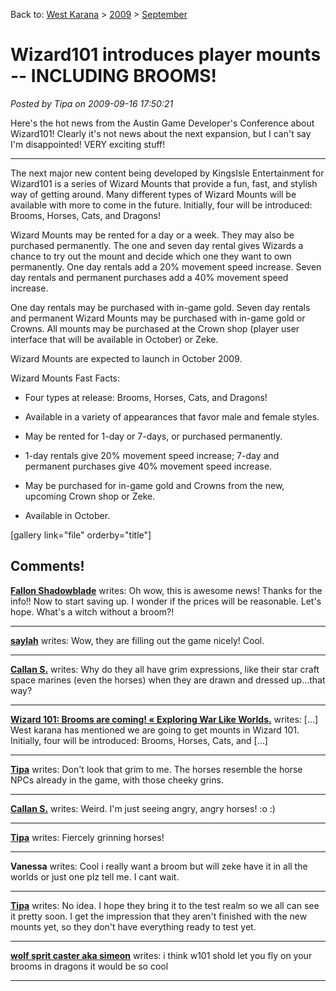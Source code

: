 Back to: [West Karana](/posts/westkarana.md) > [2009](/posts/2009/westkarana.md) > [September](./westkarana.md)
# Wizard101 introduces player mounts -- INCLUDING BROOMS!

*Posted by Tipa on 2009-09-16 17:50:21*

Here's the hot news from the Austin Game Developer's Conference about Wizard101! Clearly it's not news about the next expansion, but I can't say I'm disappointed! VERY exciting stuff!

---

The next major new content being developed by KingsIsle Entertainment for Wizard101 is a series of Wizard Mounts that provide a fun, fast, and stylish way of getting around. Many different types of Wizard Mounts will be available with more to come in the future. Initially, four will be introduced: Brooms, Horses, Cats, and Dragons!

Wizard Mounts may be rented for a day or a week. They may also be purchased permanently. The one and seven day rental gives Wizards a chance to try out the mount and decide which one they want to own permanently. One day rentals add a 20% movement speed increase. Seven day rentals and permanent purchases add a 40% movement speed increase.

One day rentals may be purchased with in-game gold. Seven day rentals and permanent Wizard Mounts may be purchased with in-game gold or Crowns. All mounts may be purchased at the Crown shop (player user interface that will be available in October) or Zeke.

Wizard Mounts are expected to launch in October 2009.

Wizard Mounts Fast Facts:


 * Four types at release: Brooms, Horses, Cats, and Dragons!

 * Available in a variety of appearances that favor male and female styles.

 * May be rented for 1-day or 7-days, or purchased permanently.

 * 1-day rentals give 20% movement speed increase; 7-day and permanent purchases give 40% movement speed increase.

 * May be purchased for in-game gold and Crowns from the new, upcoming Crown shop or Zeke.

 * Available in October.




[gallery link="file" orderby="title"]
## Comments!

**[Fallon Shadowblade](http://my.diaryofawizard.com)** writes: Oh wow, this is awesome news! Thanks for the info!! Now to start saving up. I wonder if the prices will be reasonable. Let's hope. What's a witch without a broom?!

---

**[saylah](http://notadiary.typepad.com/mysticworlds/)** writes: Wow, they are filling out the game nicely! Cool.

---

**[Callan S.](http://brokenmarrow.wordpress.com/)** writes: Why do they all have grim expressions, like their star craft space marines (even the horses) when they are drawn and dressed up...that way?

---

**[Wizard 101: Brooms are coming! &laquo; Exploring War Like Worlds.](http://exploringwar.wordpress.com/2009/09/17/wizard-101-brooms-are-coming/)** writes: [...] West karana has mentioned we are going to get mounts in Wizard 101. Initially, four will be introduced: Brooms, Horses, Cats, and [...]

---

**[Tipa](https://chasingdings.com)** writes: Don't look that grim to me. The horses resemble the horse NPCs already in the game, with those cheeky grins.

---

**[Callan S.](http://brokenmarrow.wordpress.com/)** writes: Weird. I'm just seeing angry, angry horses! :o :)

---

**[Tipa](https://chasingdings.com)** writes: Fiercely grinning horses!

---

**Vanessa** writes: Cool i really want a broom but will zeke have it in all the worlds or just one plz tell me. I cant wait.

---

**[Tipa](https://chasingdings.com)** writes: No idea. I hope they bring it to the test realm so we all can see it pretty soon. I get the impression that they aren't finished with the new mounts yet, so they don't have everything ready to test yet.

---

**[wolf sprit caster aka simeon](https://chasingdings.com)** writes: i think w101 shold let you fly on your brooms in dragons it would be so cool

---

